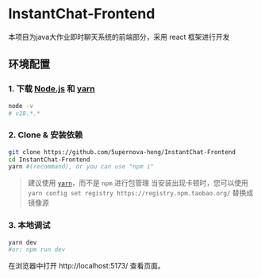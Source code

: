 # InstantChat-Frontend
本项目为java大作业即时聊天系统的前端部分，采用 react 框架进行开发

## 环境配置

### 1. 下载 [Node.js](https://nodejs.org/en) 和 [yarn](https://yarnpkg.com/)

```bash
node -v
# v18.*.*
```

### 2. Clone & 安装依赖

```bash
git clone https://github.com/5upernova-heng/InstantChat-Frontend
cd InstantChat-Frontend
yarn #(recommand), or you can use "npm i"
```

> 建议使用 [`yarn`](https://yarnpkg.com/)，而不是 `npm` 进行包管理
> 当安装出现卡顿时，您可以使用 `yarn config set registry https://registry.npm.taobao.org/` 替换成镜像源

### 3. 本地调试

```bash
yarn dev 
#or: npm run dev
```

在浏览器中打开 http://localhost:5173/ 查看页面。
